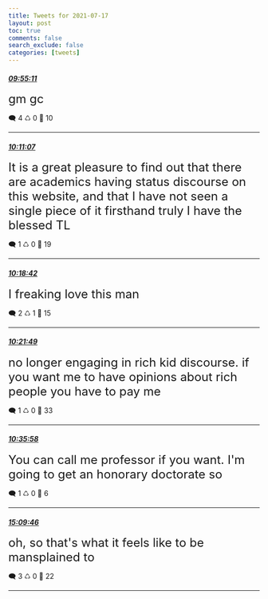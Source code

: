 ```yaml
---
title: Tweets for 2021-07-17
layout: post
toc: true
comments: false
search_exclude: false
categories: [tweets]
---
```



#### <a href = "https://twitter.com/deepfates/status/1416426262223015939">*09:55:11*</a>

<font size="5">gm gc</font>



🗨️ 4 ♺ 0 🤍  10   

---
    
#### <a href = "https://twitter.com/deepfates/status/1416430273420427264">*10:11:07*</a>

<font size="5">It is a great pleasure to find out that there are academics having status discourse on this website, and that I have not seen a single piece of it firsthand  truly I have the blessed TL</font>



🗨️ 1 ♺ 0 🤍  19   

---
    
#### <a href = "https://twitter.com/deepfates/status/1416432182097178628">*10:18:42*</a>

<font size="5">I freaking love this man</font>



🗨️ 2 ♺ 1 🤍  15   

---
    
#### <a href = "https://twitter.com/deepfates/status/1416432966801117192">*10:21:49*</a>

<font size="5">no longer engaging in rich kid discourse. if you want me to have opinions about rich people you have to pay me</font>



🗨️ 1 ♺ 0 🤍  33   

---
    
#### <a href = "https://twitter.com/deepfates/status/1416436525781377027">*10:35:58*</a>

<font size="5">You can call me professor if you want. I'm going to get an honorary doctorate so</font>



🗨️ 1 ♺ 0 🤍  6   

---
    
#### <a href = "https://twitter.com/deepfates/status/1416505428347863045">*15:09:46*</a>

<font size="5">oh, so that's what it feels like to be mansplained to</font>



🗨️ 3 ♺ 0 🤍  22   

---
    
            
